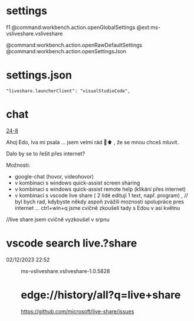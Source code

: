 



# settings
f1
@command:workbench.action.openGlobalSettings
@ext:ms-vsliveshare.vsliveshare

@command:workbench.action.openRawDefaultSettings
@command:workbench.action.openSettingsJson

# settings.json
	"liveshare.launcherClient": "visualStudioCode",



# chat

[24-8](24-8-tech_La_Bo.f8.md)

Ahoj Edo,
Iva mi psala ...
jsem velmi rád 💛⬆️  , že se mnou chceš mluvit.

Dalo by se to řešit přes internet?

Možnosti:

* google-chat (hovor, videohovor)
* v kombinaci s windows quick-assist screen sharing
* v kombinaci s windows quick-assist remote help (klikání přes internet)
* v kombinaci s vscode live share ( 2 lidé editují 1 text, např. program)
,
// byl bych rad, kdybyste někdy aspoň zvážili moznosti spolupráce pres internet ...
ctrl+win+q jsme cvičně zkoušeli tady s Edou v asi květnu

//live share jsem cvičně vyzkoušel v srpnu




# vscode search live.?share

02/12/2023  22:52    <DIR>          ms-vsliveshare.vsliveshare-1.0.5828


# edge://history/all?q=live+share



https://github.com/microsoft/live-share/issues





